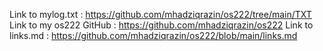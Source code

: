 Link to mylog.txt       : https://github.com/mhadziqrazin/os222/tree/main/TXT
Link to my os222 GitHub : https://github.com/mhadziqrazin/os222
Link to links.md        : https://github.com/mhadziqrazin/os222/blob/main/links.md
